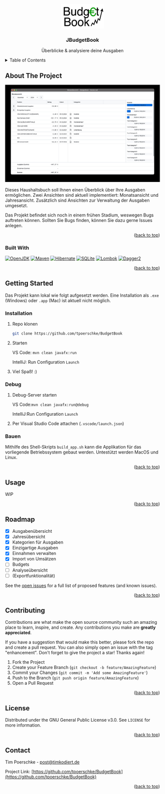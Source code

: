 <!-- Improved compatibility of back to top link: See: https://github.com/othneildrew/Best-README-Template/pull/73 -->
<a name="readme-top"></a>

<!-- PROJECT SHIELDS -->
<!--
*** I'm using markdown "reference style" links for readability.
*** Reference links are enclosed in brackets [ ] instead of parentheses ( ).
*** See the bottom of this document for the declaration of the reference variables
*** for contributors-url, forks-url, etc. This is an optional, concise syntax you may use.
*** https://www.markdownguide.org/basic-syntax/#reference-style-links
-->
<!--
[![Contributors][contributors-shield]][contributors-url]
[![Forks][forks-shield]][forks-url]
[![Stargazers][stars-shield]][stars-url]
[![Issues][issues-shield]][issues-url]
[![MIT License][license-shield]][license-url]
[![LinkedIn][linkedin-shield]][linkedin-url]
-->


<!-- PROJECT LOGO -->
<br />
<div align="center">
  <a href="https://github.com/tpoerschke/BudgetBook">
    <img src="images/logo.png" alt="Logo" width="140" height="80">
  </a>

<h3 align="center">JBudgetBook</h3>

  <p align="center">
    Überblicke & analysiere deine Ausgaben
    <!--
    <br />
    <a href="https://github.com/github_username/repo_name"><strong>Explore the docs »</strong></a>
    <br />
    <br />
    <a href="https://github.com/github_username/repo_name">View Demo</a>
    ·
    <a href="https://github.com/github_username/repo_name/issues">Report Bug</a>
    ·
    <a href="https://github.com/github_username/repo_name/issues">Request Feature</a>
    -->
  </p>
</div>



<!-- TABLE OF CONTENTS -->
<details>
  <summary>Table of Contents</summary>
  <ol>
    <li>
      <a href="#about-the-project">About The Project</a>
      <ul>
        <li><a href="#built-with">Built With</a></li>
      </ul>
    </li>
    <li>
      <a href="#getting-started">Getting Started</a>
      <ul>
        <!--<li><a href="#prerequisites">Prerequisites</a></li>-->
        <li><a href="#installation">Installation</a></li>
        <li><a href="#debug">Debug</a></li>
        <li><a href="#debug">Bauen</a></li>
      </ul>
    </li>
    <li><a href="#usage">Usage</a></li>
    <li><a href="#roadmap">Roadmap</a></li>
    <li><a href="#contributing">Contributing</a></li>
    <li><a href="#license">License</a></li>
    <li><a href="#contact">Contact</a></li>
    <!--<li><a href="#acknowledgments">Acknowledgments</a></li>-->
  </ol>
</details>



<!-- ABOUT THE PROJECT -->
## About The Project

[![JBudgetBook-MainView][product-screenshot]](https://github.com/tpoerschke/BudgetBook)

Dieses Haushaltsbuch soll Ihnen einen Überblick über Ihre Ausgaben ermöglichen. Zwei Ansichten sind aktuell implementiert: Monatsansicht und Jahresansicht. Zusätzlich sind Ansichten zur Verwaltung der Ausgaben umgesetzt.

Das Projekt befindet sich noch in einem frühen Stadium, weswegen Bugs auftreten können. Sollten Sie Bugs finden, können Sie dazu gerne Issues anlegen.

<p align="right">(<a href="#readme-top">back to top</a>)</p>



### Built With

[![OpenJDK][OpenJDK-shield]][OpenJDK-url]
[![Maven][Maven-shield]][Maven-url]
[![Hibernate][Hibernate-shield]][Hibernate-url]
[![SQLite][SQLite-shield]][SQLite-url]
[![Lombok][Lombok-shield]][Lombok-url]
[![Dagger2][Dagger-shield]][Dagger-url]


<p align="right">(<a href="#readme-top">back to top</a>)</p>



<!-- GETTING STARTED -->
## Getting Started

Das Projekt kann lokal wie folgt aufgesetzt werden. Eine Installation als `.exe` (Windows) oder `.app` (Mac) ist aktuell nicht möglich.

### Installation

1. Repo klonen
   ```sh
   git clone https://github.com/tpoerschke/BudgetBook
   ```
2. Starten

   VS Code: `mvn clean javafx:run`

   IntelliJ: Run Configuration `Launch`

3. Viel Spaß! :)

### Debug

1. Debug-Server starten

   VS Code:`mvn clean javafx:run@debug`

   IntelliJ:Run Configuration `Launch`
2. Per Visual Studio Code attachen (`.vscode/launch.json`)


### Bauen 

Mithilfe des Shell-Skripts `build_app.sh` kann die Applikation für das vorliegende Betriebssystem gebaut werden. Untestützt werden MacOS und Linux.

<p align="right">(<a href="#readme-top">back to top</a>)</p>



<!-- USAGE EXAMPLES -->
## Usage

WIP

<p align="right">(<a href="#readme-top">back to top</a>)</p>



<!-- ROADMAP -->
## Roadmap

- [x] Ausgabenübersicht
- [x] Jahresübersicht
- [x] Kategorien für Ausgaben
- [x] Einzigartige Ausgaben
- [x] Einnahmen verwalten
- [x] Import von Umsätzen
- [ ] Budgets 
- [ ] Analyseübersicht
- [ ] (Exportfunktionalität)

See the [open issues](https://github.com/github_username/repo_name/issues) for a full list of proposed features (and known issues).

<p align="right">(<a href="#readme-top">back to top</a>)</p>



<!-- CONTRIBUTING -->
## Contributing

Contributions are what make the open source community such an amazing place to learn, inspire, and create. Any contributions you make are **greatly appreciated**.

If you have a suggestion that would make this better, please fork the repo and create a pull request. You can also simply open an issue with the tag "enhancement".
Don't forget to give the project a star! Thanks again!

1. Fork the Project
2. Create your Feature Branch (`git checkout -b feature/AmazingFeature`)
3. Commit your Changes (`git commit -m 'Add some AmazingFeature'`)
4. Push to the Branch (`git push origin feature/AmazingFeature`)
5. Open a Pull Request

<p align="right">(<a href="#readme-top">back to top</a>)</p>



<!-- LICENSE -->
## License

Distributed under the GNU General Public License v3.0. See `LICENSE` for more information.

<p align="right">(<a href="#readme-top">back to top</a>)</p>



<!-- CONTACT -->
## Contact

Tim Poerschke - post@timkodiert.de

Project Link: [https://github.com/tpoerschke/BudgetBook](https://github.com/tpoerschke/BudgetBook)

<p align="right">(<a href="#readme-top">back to top</a>)</p>



<!-- ACKNOWLEDGMENTS -->
<!--
## Acknowledgments

* []()
* []()
* []()

<p align="right">(<a href="#readme-top">back to top</a>)</p>
-->


<!-- MARKDOWN LINKS & IMAGES -->
<!-- https://www.markdownguide.org/basic-syntax/#reference-style-links -->

[product-screenshot]: images/MonatsansichtScreenshot.jpg

[OpenJDK-shield]: https://img.shields.io/badge/OpenJDK-222?style=for-the-badge&logo=OpenJDK
[OpenJDK-url]: https://aws.amazon.com/corretto/
[Maven-shield]: https://img.shields.io/badge/Maven-C71A36?style=for-the-badge&logo=Apache%20Maven
[Maven-url]: https://maven.apache.org/
[Hibernate-shield]: https://img.shields.io/badge/Hibernate-59666C?style=for-the-badge&logo=Hibernate
[Hibernate-url]: https://hibernate.org/
[SQLite-shield]: https://img.shields.io/badge/SQLite-003B57?style=for-the-badge&logo=SQlite
[SQLite-url]: https://www.sqlite.org/index.html
[Lombok-shield]: https://img.shields.io/badge/lombok-d9230f?style=for-the-badge
[Lombok-url]: https://projectlombok.org/
[Dagger-shield]: https://img.shields.io/badge/Dagger-2196F3?style=for-the-badge
[Dagger-url]: https://dagger.dev/
